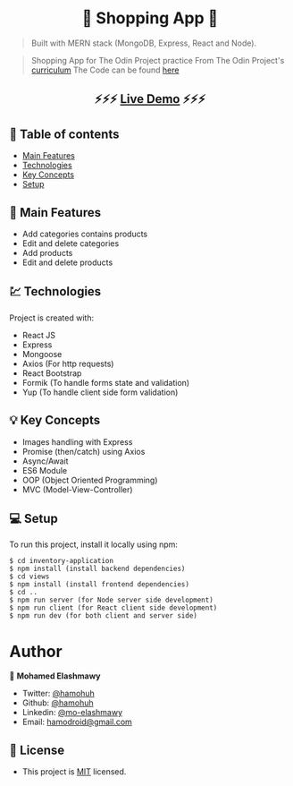 <h1 align="center">  🛒 Shopping App 🛒 </h1>

> Built with MERN stack (MongoDB, Express, React and Node).

> Shopping App for The Odin Project practice
> From The Odin Project's [curriculum](https://www.theodinproject.com/courses/nodejs/lessons/inventory-application)
> The Code can be found [here](https://github.com/hamohuh/inventory-application)

### <h2 align="center"> ⚡️⚡️⚡️ [Live Demo](https://afternoon-atoll-93127.herokuapp.com/) ⚡️⚡️⚡️ </h2>

## 📜 Table of contents

-   [Main Features](#main-features)
-   [Technologies](#technologies)
-   [Key Concepts](#key-concepts)
-   [Setup](#setup)

## 🚩 Main Features

-   Add categories contains products
-   Edit and delete categories
-   Add products
-   Edit and delete products

## 💹 Technologies

Project is created with:

-   React JS
-   Express
-   Mongoose
-   Axios (For http requests)
-   React Bootstrap
-   Formik (To handle forms state and validation)
-   Yup (To handle client side form validation)

## 💡 Key Concepts

-   Images handling with Express
-   Promise (then/catch) using Axios
-   Async/Await
-   ES6 Module
-   OOP (Object Oriented Programming)
-   MVC (Model-View-Controller)

## 💻 Setup

To run this project, install it locally using npm:

```
$ cd inventory-application
$ npm install (install backend dependencies)
$ cd views
$ npm install (install frontend dependencies)
$ cd ..
$ npm run server (for Node server side development)
$ npm run client (for React client side development)
$ npm run dev (for both client and server side)
```

# Author

👤 **Mohamed Elashmawy**

-   Twitter: [@hamohuh](https://twitter.com/hamohuh)
-   Github: [@hamohuh](https://github.com/hamohuh)
-   Linkedin: [@mo-elashmawy](https://www.linkedin.com/in/mo-elashmawy/)
-   Email: [hamodroid@gmail.com](mailto:hamodroid@gmail.com)

## 📝 License

-   This project is [MIT](./LICENSE) licensed.
